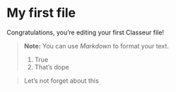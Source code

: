 <h1 id="my-first-file">My first file</h1>
<p>Congratulations, you’re editing your first Classeur file!</p>
<blockquote>
<p><strong>Note:</strong> You can use <em>Markdown</em> to format your text.</p>
<ol>
<li>True</li>
<li>That’s dope</li>
</ol>
</blockquote>
<blockquote>
<p>Let’s not forget about this</p>
</blockquote>
